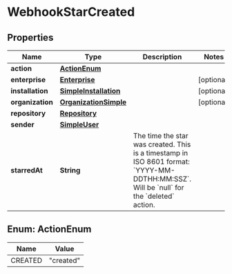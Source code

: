 

# WebhookStarCreated


## Properties

| Name | Type | Description | Notes |
|------------ | ------------- | ------------- | -------------|
|**action** | [**ActionEnum**](#ActionEnum) |  |  |
|**enterprise** | [**Enterprise**](Enterprise.md) |  |  [optional] |
|**installation** | [**SimpleInstallation**](SimpleInstallation.md) |  |  [optional] |
|**organization** | [**OrganizationSimple**](OrganizationSimple.md) |  |  [optional] |
|**repository** | [**Repository**](Repository.md) |  |  |
|**sender** | [**SimpleUser**](SimpleUser.md) |  |  |
|**starredAt** | **String** | The time the star was created. This is a timestamp in ISO 8601 format: &#x60;YYYY-MM-DDTHH:MM:SSZ&#x60;. Will be &#x60;null&#x60; for the &#x60;deleted&#x60; action. |  |



## Enum: ActionEnum

| Name | Value |
|---- | -----|
| CREATED | &quot;created&quot; |



